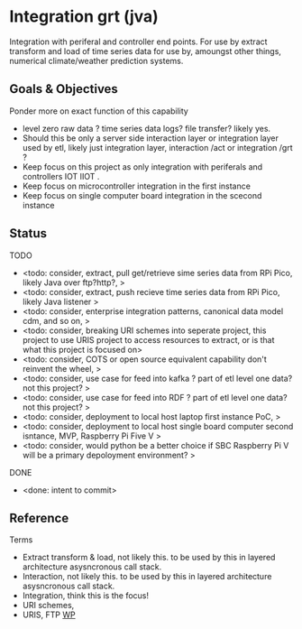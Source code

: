 # Integration grt (jva)

Integration with periferal and controller end points. For use by extract transform and load of time series data for use by, amoungst other things, numerical climate/weather prediction systems. 


## Goals & Objectives
Ponder more on exact function of this capability

* level zero raw data ? time series data logs? file transfer? likely yes. 
* Should this be only a server side interaction layer or integration layer used by etl, likely just integration layer, interaction /act or integration /grt ?
* Keep focus on this project as only integration with periferals and controllers IOT IIOT .
* Keep focus on microcontroller integration in the first instance
* Keep focus on single computer board integration in the scecond instance

## Status

TODO
* <todo: consider, extract, pull get/retrieve sime series data from RPi Pico, likely Java over ftp?http?, >
* <todo: consider, extract, push recieve time series data from RPi Pico, likely Java listener >
* <todo: consider, enterprise integration patterns, canonical data model cdm, and so on, >
* <todo: consider, breaking URI schemes into seperate project, this project to use URIS project to access resources to extract, or is that what this project is focused on>
* <todo: consider, COTS or open source equivalent capability don't reinvent the wheel, >
* <todo: consider, use case for feed into kafka ? part of etl level one data? not this project? >
* <todo: consider, use case for feed into RDF ? part of etl level one data? not this project? >
* <todo: consider, deployment to local host laptop first instance PoC, >
* <todo: consider, deployment to local host single board computer second isntance, MVP, Raspberry Pi Five V >
* <todo: consider, would python be a better choice if SBC Raspberry Pi V will be a primary depoloyment environment? >


DONE
* <done: intent to commit>

## Reference

Terms
* Extract transform & load, not likely this. to be used by this in layered architecture asysncronous call stack.
* Interaction, not likely this. to be used by this in layered architecture asysncronous call stack.
* Integration, think this is the focus!
* URI schemes,
* URIS, FTP [WP](https://en.wikipedia.org/wiki/File_Transfer_Protocol)


